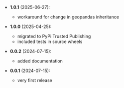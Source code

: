 - **1.0.1** (2025-06-27):
    - workaround for change in geopandas inheritance

- **1.0.0** (2025-04-25):
    - migrated to PyPi Trusted Publishing
    - included tests in source wheels

- **0.0.2** (2024-07-15):
    - added documentation

- **0.0.1** (2024-07-15):
    - very first release
